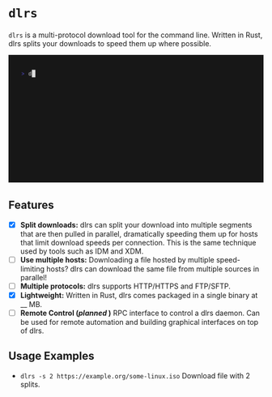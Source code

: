 # `dlrs`

`dlrs` is a multi-protocol download tool for the command line. Written in Rust, dlrs
splits your downloads to speed them up where possible.

![dlrs demo](./examples/demo.gif)

## Features

- [x] **Split downloads:** dlrs can split your download into multiple segments that are then pulled in parallel,
      dramatically speeding them up for hosts that limit download speeds per connection. This is the same technique
      used by tools such as IDM and XDM.
- [ ] **Use multiple hosts:** Downloading a file hosted by multiple speed-limiting hosts? dlrs can download the same file
      from multiple sources in parallel!
- [ ] **Multiple protocols:** dlrs supports HTTP/HTTPS and FTP/SFTP.
- [x] **Lightweight:** Written in Rust, dlrs comes packaged in a single binary at \_\_ MB.
- [ ] **Remote Control (_planned_ )** RPC interface to control a dlrs daemon. Can be used for remote automation and building
      graphical interfaces on top of dlrs.

## Usage Examples

- `dlrs -s 2 https://example.org/some-linux.iso` Download file with 2 splits.
  <!-- - `dlrs https://example.org/some-linux.iso https://example.com/some-linux.iso`. Download from 2 sources. -->
